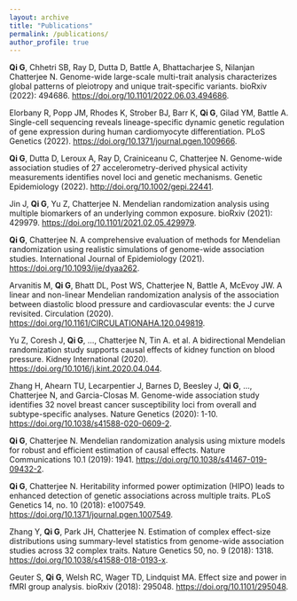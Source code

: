 ```yaml
---
layout: archive
title: "Publications"
permalink: /publications/
author_profile: true
---
```


**Qi G**, Chhetri SB, Ray D, Dutta D, Battle A, Bhattacharjee S, Nilanjan Chatterjee N. Genome-wide large-scale multi-trait analysis characterizes global patterns of pleiotropy and unique trait-specific variants. bioRxiv (2022): 494686. <https://doi.org/10.1101/2022.06.03.494686>.


Elorbany R, Popp JM, Rhodes K, Strober BJ, Barr K, **Qi G**, Gilad YM, Battle A. Single-cell sequencing reveals lineage-specific dynamic genetic regulation of gene expression during human cardiomyocyte differentiation. PLoS Genetics (2022). <https://doi.org/10.1371/journal.pgen.1009666>.

**Qi G**, Dutta D, Leroux A, Ray D, Crainiceanu C, Chatterjee N. Genome-wide association studies of 27 accelerometry-derived physical activity measurements identifies novel loci and genetic mechanisms. Genetic Epidemiology (2022). <http://doi.org/10.1002/gepi.22441>.

Jin J, **Qi G**, Yu Z, Chatterjee N. Mendelian randomization analysis using multiple biomarkers of an underlying common exposure. bioRxiv (2021): 429979. <https://doi.org/10.1101/2021.02.05.429979>.

**Qi G**, Chatterjee N. A comprehensive evaluation of methods for Mendelian randomization using realistic simulations of genome-wide association studies. International Journal of Epidemiology (2021). <https://doi.org/10.1093/ije/dyaa262>.

Arvanitis M, **Qi G**, Bhatt DL, Post WS, Chatterjee N, Battle A, McEvoy JW. A linear and non-linear Mendelian randomization analysis of the association between diastolic blood pressure and cardiovascular events: the J curve revisited. Circulation (2020). <https://doi.org/10.1161/CIRCULATIONAHA.120.049819>.

Yu Z, Coresh J, **Qi G**, …, Chatterjee N, Tin A. et al. A bidirectional Mendelian randomization study supports causal effects of kidney function on blood pressure. Kidney International (2020). <https://doi.org/10.1016/j.kint.2020.04.044>.

Zhang H, Ahearn TU, Lecarpentier J, Barnes D, Beesley J, **Qi G**, …, Chatterjee N, and Garcia-Closas M. Genome-wide association study identifies 32 novel breast cancer susceptibility loci from overall and subtype-specific analyses. Nature Genetics (2020): 1-10. <https://doi.org/10.1038/s41588-020-0609-2>.

**Qi G**, Chatterjee N. Mendelian randomization analysis using mixture models for robust and efficient estimation of causal effects. Nature Communications 10.1 (2019): 1941. <https://doi.org/10.1038/s41467-019-09432-2>.

**Qi G**, Chatterjee N. Heritability informed power optimization (HIPO) leads to enhanced detection of genetic associations across multiple traits. PLoS Genetics 14, no. 10 (2018): e1007549. <https://doi.org/10.1371/journal.pgen.1007549>.

Zhang Y, **Qi G**, Park JH, Chatterjee N. Estimation of complex effect-size distributions using summary-level statistics from genome-wide association studies across 32 complex traits. Nature Genetics 50, no. 9 (2018): 1318. <https://doi.org/10.1038/s41588-018-0193-x>.

Geuter S, **Qi G**, Welsh RC, Wager TD, Lindquist MA. Effect size and power in fMRI group analysis. bioRxiv (2018): 295048. <https://doi.org/10.1101/295048>.


